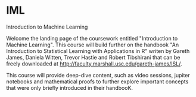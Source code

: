 # IML
Introduction to Machine Learning

Welcome the landing page of the coursework entitled "Introduction to Machine Learning". This course will build further on the handbook "An Introduction to Statistical Learning with Applications in R" writen by  Gareth James, Daniela Witten, Trevor Hastie and Robert Tibshirani that can be freely downloaded at http://faculty.marshall.usc.edu/gareth-james/ISL/.

This course will provide deep-dive content, such as video sessions, jupiter notebooks and mathematical proofs to further explore important concepts that were only briefly introduced in their handbooK.

